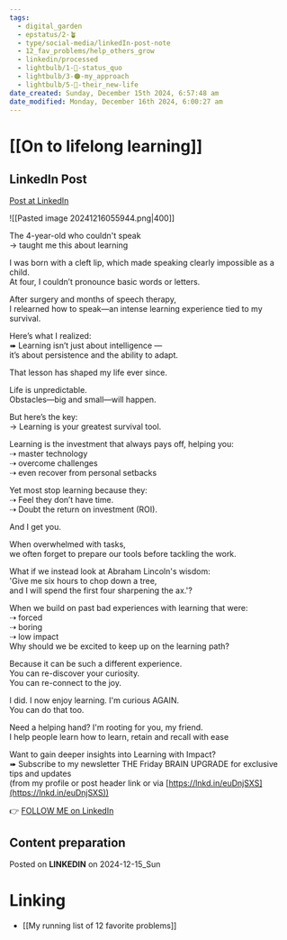 ```yaml
---
tags:
  - digital_garden
  - epstatus/2-🪴
  - type/social-media/linkedIn-post-note
  - 12_fav_problems/help_others_grow
  - linkedin/processed
  - lightbulb/1-🔴-status_quo
  - lightbulb/3-🟠-my_approach
  - lightbulb/5-🔵-their_new-life
date_created: Sunday, December 15th 2024, 6:57:48 am
date_modified: Monday, December 16th 2024, 6:00:27 am
---
```

# [[On to lifelong learning]]
## LinkedIn Post
[Post at LinkedIn](https://www.linkedin.com/posts/sebastiankamilli_the-4-year-old-who-couldnt-speak-taught-activity-7273954674209165312-XQ7z?utm_source=share&utm_medium=member_desktop)

![[Pasted image 20241216055944.png|400]]

The 4-year-old who couldn't speak  
→ taught me this about learning  
  
I was born with a cleft lip, which made speaking clearly impossible as a child.  
At four, I couldn’t pronounce basic words or letters.  
  
After surgery and months of speech therapy,  
I relearned how to speak—an intense learning experience tied to my survival.  
  
Here’s what I realized:  
➠ Learning isn’t just about intelligence —  
it’s about persistence and the ability to adapt.  
  
That lesson has shaped my life ever since.  
  
Life is unpredictable.  
Obstacles—big and small—will happen.  
  
But here’s the key:  
→ Learning is your greatest survival tool.  
  
Learning is the investment that always pays off, helping you:  
⇢ master technology  
⇢ overcome challenges  
⇢ even recover from personal setbacks  
  
Yet most stop learning because they:  
⇢ Feel they don’t have time.  
⇢ Doubt the return on investment (ROI).  
  
And I get you.  
  
When overwhelmed with tasks,  
we often forget to prepare our tools before tackling the work.  
  
What if we instead look at Abraham Lincoln's wisdom:  
'Give me six hours to chop down a tree,  
and I will spend the first four sharpening the ax.'?  
  
When we build on past bad experiences with learning that were:  
⇢ forced  
⇢ boring  
⇢ low impact  
Why should we be excited to keep up on the learning path?  
  
Because it can be such a different experience.  
You can re-discover your curiosity.  
You can re-connect to the joy.  
  
I did. I now enjoy learning. I'm curious AGAIN.  
You can do that too.  
  
Need a helping hand? I'm rooting for you, my friend.  
I help people learn how to learn, retain and recall with ease  
  
Want to gain deeper insights into Learning with Impact?  
➠ Subscribe to my newsletter THE Friday BRAIN UPGRADE for exclusive tips and updates  
(from my profile or post header link or via [https://lnkd.in/euDnjSXS](https://lnkd.in/euDnjSXS))

👉 [FOLLOW ME on LinkedIn](https://www.linkedin.com/comm/mynetwork/discovery-see-all?usecase=PEOPLE_FOLLOWS&followMember=sebastiankamilli)

## Content preparation

Posted on **LINKEDIN** on 2024-12-15_Sun
# Linking
+ [[My running list of 12 favorite problems]]